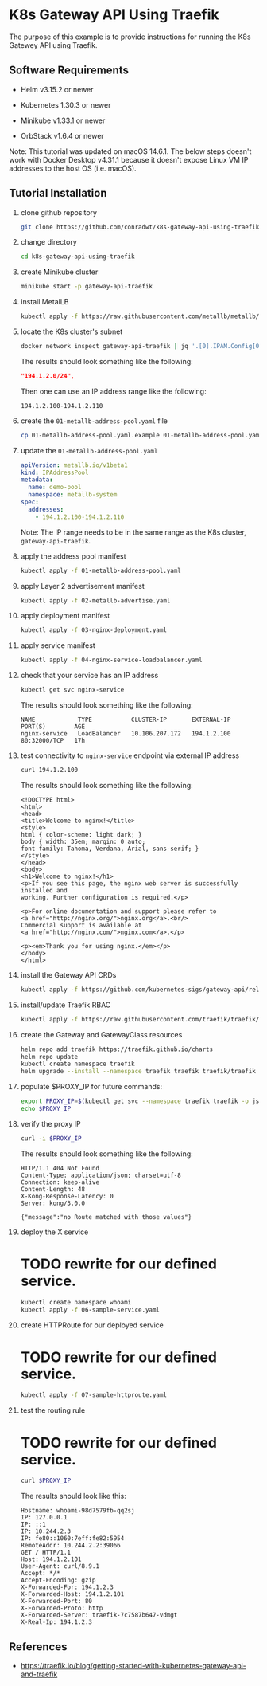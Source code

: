 # K8s Gateway API Using Traefik

The purpose of this example is to provide instructions for running the K8s Gatewey API using Traefik.

## Software Requirements

- Helm v3.15.2 or newer

- Kubernetes 1.30.3 or newer

- Minikube v1.33.1 or newer

- OrbStack v1.6.4 or newer

Note: This tutorial was updated on macOS 14.6.1. The below steps doesn't work with Docker Desktop v4.31.1
because it doesn't expose Linux VM IP addresses to the host OS (i.e. macOS).

## Tutorial Installation

1.  clone github repository

    ```zsh
    git clone https://github.com/conradwt/k8s-gateway-api-using-traefik.git
    ```

2.  change directory

    ```zsh
    cd k8s-gateway-api-using-traefik
    ```

3.  create Minikube cluster

    ```zsh
    minikube start -p gateway-api-traefik
    ```

4.  install MetalLB

    ```zsh
    kubectl apply -f https://raw.githubusercontent.com/metallb/metallb/v0.14.8/config/manifests/metallb-native.yaml
    ```

5.  locate the K8s cluster's subnet

    ```zsh
    docker network inspect gateway-api-traefik | jq '.[0].IPAM.Config[0]["Subnet"]'
    ```

    The results should look something like the following:

    ```json
    "194.1.2.0/24",
    ```

    Then one can use an IP address range like the following:

    ```
    194.1.2.100-194.1.2.110
    ```

6.  create the `01-metallb-address-pool.yaml` file

    ```zsh
    cp 01-metallb-address-pool.yaml.example 01-metallb-address-pool.yaml
    ```

7.  update the `01-metallb-address-pool.yaml`

    ```yaml
    apiVersion: metallb.io/v1beta1
    kind: IPAddressPool
    metadata:
      name: demo-pool
      namespace: metallb-system
    spec:
      addresses:
        - 194.1.2.100-194.1.2.110
    ```

    Note: The IP range needs to be in the same range as the K8s cluster, `gateway-api-traefik`.

8.  apply the address pool manifest

    ```zsh
    kubectl apply -f 01-metallb-address-pool.yaml
    ```

9.  apply Layer 2 advertisement manifest

    ```zsh
    kubectl apply -f 02-metallb-advertise.yaml
    ```

10. apply deployment manifest

    ```zsh
    kubectl apply -f 03-nginx-deployment.yaml
    ```

11. apply service manifest

    ```zsh
    kubectl apply -f 04-nginx-service-loadbalancer.yaml
    ```

12. check that your service has an IP address

    ```zsh
    kubectl get svc nginx-service
    ```

    The results should look something like the following:

    ```text
    NAME            TYPE           CLUSTER-IP       EXTERNAL-IP      PORT(S)        AGE
    nginx-service   LoadBalancer   10.106.207.172   194.1.2.100   80:32000/TCP   17h
    ```

13. test connectivity to `nginx-service` endpoint via external IP address

    ```zsh
    curl 194.1.2.100
    ```

    The results should look something like the following:

    ```text
    <!DOCTYPE html>
    <html>
    <head>
    <title>Welcome to nginx!</title>
    <style>
    html { color-scheme: light dark; }
    body { width: 35em; margin: 0 auto;
    font-family: Tahoma, Verdana, Arial, sans-serif; }
    </style>
    </head>
    <body>
    <h1>Welcome to nginx!</h1>
    <p>If you see this page, the nginx web server is successfully installed and
    working. Further configuration is required.</p>

    <p>For online documentation and support please refer to
    <a href="http://nginx.org/">nginx.org</a>.<br/>
    Commercial support is available at
    <a href="http://nginx.com/">nginx.com</a>.</p>

    <p><em>Thank you for using nginx.</em></p>
    </body>
    </html>
    ```

14. install the Gateway API CRDs

    ```zsh
    kubectl apply -f https://github.com/kubernetes-sigs/gateway-api/releases/download/v1.1.0/experimental-install.yaml
    ```

15. install/update Traefik RBAC

    ```zsh
    kubectl apply -f https://raw.githubusercontent.com/traefik/traefik/v3.1/docs/content/reference/dynamic-configuration/kubernetes-gateway-rbac.yml
    ```

16. create the Gateway and GatewayClass resources

    ```zsh
    helm repo add traefik https://traefik.github.io/charts
    helm repo update
    kubectl create namespace traefik
    helm upgrade --install --namespace traefik traefik traefik/traefik -f values.yaml
    ```

17. populate $PROXY_IP for future commands:

    ```zsh
    export PROXY_IP=$(kubectl get svc --namespace traefik traefik -o jsonpath='{.status.loadBalancer.ingress[0].ip}')
    echo $PROXY_IP
    ```

18. verify the proxy IP

    ```zsh
    curl -i $PROXY_IP
    ```

    The results should look something like the following:

    ```text
    HTTP/1.1 404 Not Found
    Content-Type: application/json; charset=utf-8
    Connection: keep-alive
    Content-Length: 48
    X-Kong-Response-Latency: 0
    Server: kong/3.0.0

    {"message":"no Route matched with those values"}
    ```

19. deploy the X service

    # TODO rewrite for our defined service.

    ```zsh
    kubectl create namespace whoami
    kubectl apply -f 06-sample-service.yaml
    ```

20. create HTTPRoute for our deployed service

    # TODO rewrite for our defined service.

    ```zsh
    kubectl apply -f 07-sample-httproute.yaml
    ```

21. test the routing rule

    # TODO rewrite for our defined service.

    ```zsh
    curl $PROXY_IP
    ```

    The results should look like this:

    ```text
    Hostname: whoami-98d7579fb-qq2sj
    IP: 127.0.0.1
    IP: ::1
    IP: 10.244.2.3
    IP: fe80::1060:7eff:fe82:5954
    RemoteAddr: 10.244.2.2:39066
    GET / HTTP/1.1
    Host: 194.1.2.101
    User-Agent: curl/8.9.1
    Accept: */*
    Accept-Encoding: gzip
    X-Forwarded-For: 194.1.2.3
    X-Forwarded-Host: 194.1.2.101
    X-Forwarded-Port: 80
    X-Forwarded-Proto: http
    X-Forwarded-Server: traefik-7c7587b647-vdmgt
    X-Real-Ip: 194.1.2.3
    ```

## References

- https://traefik.io/blog/getting-started-with-kubernetes-gateway-api-and-traefik
